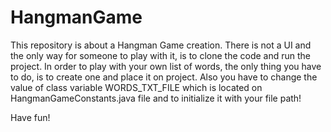 # HangmanGame
This repository is about a Hangman Game creation. There is not a UI and the only way for someone to play with it, is to clone the code and run the project.
In order to play with your own list of words, the only thing you have to do, is to create one and place it on project. Also you have to change
the value of class variable WORDS_TXT_FILE which is located on HangmanGameConstants.java file and to initialize it with your file path!

Have fun!
